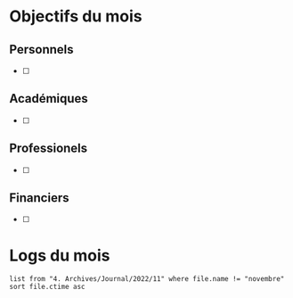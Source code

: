 # Objectifs du mois
## Personnels
- [ ] 
## Académiques
- [ ] 
## Professionels
- [ ] 
## Financiers
- [ ] 

# Logs du mois
```dataview
list from "4. Archives/Journal/2022/11" where file.name != "novembre" sort file.ctime asc 
```